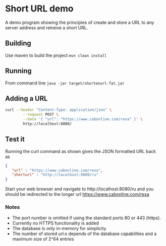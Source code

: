 # Short URL demo
A demo program showing the principles of create and store
a URL to any server address and retreive a short URL.

## Building
Use maven to build the project
`mvn clean install`

## Running
From command line `java -jar target/shortenurl-fat.jar`

## Adding a URL
```bash
curl --header "Content-Type: application/json" \
        --request POST \
        --data '{ "url": "https://www.cabonline.com/resa" }' \
        http://localhost:8080/
```

## Test it
Running the curl command as shown gives the JSON formatted URL
back as
```json
{
   "url" : "https://www.cabonline.com/resa",
   "shorturl" : "http://localhost:8080/ru"
}
```

Start your web browser and navigate to http://localhost:8080/ru
and you should be redirected to the longer url https://www.cabonline.com/resa


### Notes
- The port number is omitted if using the standard ports 80 or 443 (https).
- Currently no HTTPS functionality is added
- The database is only in-memory for simplicity
- The number of stored url:s depends of the database
capabilities and a maximum size of 2^64 entries   